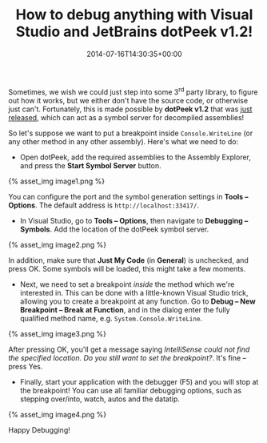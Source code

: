 ﻿---
title: How to debug anything with Visual Studio and JetBrains dotPeek v1.2!
date: 2014-07-16T14:30:35+00:00
---
Sometimes, we wish we could just step into some 3<sup>rd</sup> party library, to figure out how it works, but we either don't have the source code, or otherwise just can't. Fortunately, this is made possible by **dotPeek v1.2** that was [just released](http://blog.jetbrains.com/dotnet/2014/07/16/dotpeek-1-2-is-released/), which can act as a symbol server for decompiled assemblies!

So let's suppose we want to put a breakpoint inside `Console.WriteLine` (or any other method in any other assembly). Here's what we need to do:

  * Open dotPeek, add the required assemblies to the Assembly Explorer, and press the **Start Symbol Server** button.

{% asset_img image1.png %}

You can configure the port and the symbol generation settings in **Tools &ndash; Options**. The default address is `http://localhost:33417/`.

  * In Visual Studio, go to **Tools &ndash; Options**, then navigate to **Debugging &ndash; Symbols**. Add the location of the dotPeek symbol server.

{% asset_img image2.png %}

In addition, make sure that **Just My Code** (in **General**) is unchecked, and press OK. Some symbols will be loaded, this might take a few moments.

  * Next, we need to set a breakpoint _inside_ the method which we're interested in. This can be done with a little-known Visual Studio trick, allowing you to create a breakpoint at any function. Go to **Debug &ndash; New Breakpoint &ndash; Break at Function**, and in the dialog enter the fully qualified method name, e.g. `System.Console.WriteLine`.

{% asset_img image3.png %}

After pressing OK, you'll get a message saying *IntelliSense could not find the specified location. Do you still want to set the breakpoint?*. It's fine &ndash; press Yes.

  * Finally, start your application with the debugger (F5) and you will stop at the breakpoint! You can use all familiar debugging options, such as stepping over/into, watch, autos and the datatip.

{% asset_img image4.png %}

Happy Debugging!
